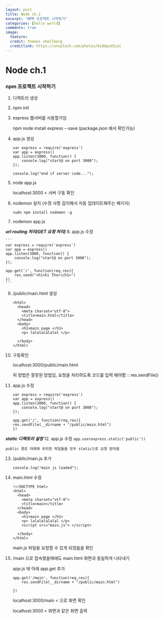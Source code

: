 ```yaml
---
layout: post
title: Node ch.1
excerpt: "NPM 프로젝트 시작하기"
categories: [hello world]
comments: true
image:
  feature:
  credit: thomas shellberg
  creditlink: https://unsplash.com/photos/Ki0dpxd3LGc
---
```


# Node ch.1

### npm 프로젝트 시작하기

1. 디렉토리 생성
2. npm init
3. express 웹서버를 사용할거임

    npm node install express --save
    (package.json 에서 확인가능)

4. app.js 생성

    ```
    var express = require('express')
    var app = express()
    app.listen(3000, function() {
    	console.log("start@ on port 3000");
    });

    console.log("end if server code...");
    ```

5. node app.js

    localhost:3000 < 서버 구동 확인

6. nodemon 설치 (수정 사항 감지해서 자동 업데이트해주는 패키지)

    `sudo npm install nodemon -g`

7. nodemon app.js

***url routing 처리(GET 요청 처리)***
8. app.js 수정

    ```
    var express = require('express')
    var app = express()
    app.listen(3000, function() {
    	console.log("start@ on port 3000");
    });

    app.get('/', function(req,res){
    	res.send("<h1>hi Thor</h1>")
    })
    ```

9. /public/main.html 생성

    ```
    <html>
      <head>
        <meta charset="utf-8">
        <title>main.html</title>
      </head>
      <body>
        <h1>main page </h1>
        <p> lalalalalalal </p>

      </body>
    </html>
    ```

10. 구동확인

    localhost:3000/public/main.html

    위 방법은 잘못된 방법임, 요청을 처리하도록 코드를 입력 해야함 :: res.sendFile()

11. app.js 수정

    ```
    var express = require('express')
    var app = express()
    app.listen(3000, function() {
    	console.log("start@ on port 3000");
    });

    app.get('/', function(req,res){
    res.sendFile(__dirname + "/public/main.html")
    })
    ```

***static 디렉토리 설정***
12. app.js 수정
    ```
    app.use(express.static('public'))
    ```

    public 경로 아래에 위치한 파일들을 모두 static으로 요청 받아옴

13. /public/main.js 추가

    ```
    console.log("main js loaded");
    ```

14. main.html 수정

    ```
    !<!DOCTYPE html>
    <html>
      <head>
        <meta charset="utf-8">
        <title>main</title>
      </head>
      <body>
        <h1>main page </h1>
        <p> lalalalalalal </p>
        <script src="main.js"> </script>

      </body>
    </html>
    ```

    main.js 파일을 요청할 수 있게 되었음을 확인

15. /main 으로 접속했을때에도 main.html 화면과 동일하게 나타내기

    app.js 에 아래 app.get 추가

    ```
    app.get('/main', function(req,res){
    	res.sendFile(__dirname + "/public/main.html")

    })
    ```

    localhost:3000/main  < 으로 화면 확인

    localhost:3000 < 화면과 같은 화면 출력
